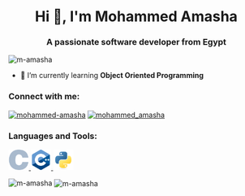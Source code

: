 <h1 align="center">Hi 👋, I'm Mohammed Amasha</h1>
<h3 align="center">A passionate software developer from Egypt</h3>

<p align="left"> <img src="https://komarev.com/ghpvc/?username=m-amasha&label=Profile%20views&color=0e75b6&style=flat" alt="m-amasha" /> </p>

- 🌱 I’m currently learning **Object Oriented Programming**

<h3 align="left">Connect with me:</h3>
<p align="left">
<a href="https://linkedin.com/in/mohammed-amasha" target="blank"><img align="center" src="https://raw.githubusercontent.com/rahuldkjain/github-profile-readme-generator/master/src/images/icons/Social/linked-in-alt.svg" alt="mohammed-amasha" height="30" width="40" /></a>
<a href="https://www.leetcode.com/mohammed_amasha" target="blank"><img align="center" src="https://raw.githubusercontent.com/rahuldkjain/github-profile-readme-generator/master/src/images/icons/Social/leet-code.svg" alt="mohammed_amasha" height="30" width="40" /></a>
</p>

<h3 align="left">Languages and Tools:</h3>
<p align="left"> <a href="https://www.cprogramming.com/" target="_blank" rel="noreferrer"> <img src="https://raw.githubusercontent.com/devicons/devicon/master/icons/c/c-original.svg" alt="c" width="40" height="40"/> </a> <a href="https://www.w3schools.com/cpp/" target="_blank" rel="noreferrer"> <img src="https://raw.githubusercontent.com/devicons/devicon/master/icons/cplusplus/cplusplus-original.svg" alt="cplusplus" width="40" height="40"/> </a> <a href="https://www.python.org" target="_blank" rel="noreferrer"> <img src="https://raw.githubusercontent.com/devicons/devicon/master/icons/python/python-original.svg" alt="python" width="40" height="40"/> </a> </p>

<p><img align="left" src="https://github-readme-stats.vercel.app/api/top-langs?username=m-amasha&show_icons=true&locale=en&layout=compact" alt="m-amasha" /></p>

<p>&nbsp;<img align="center" src="https://github-readme-stats.vercel.app/api?username=m-amasha&show_icons=true&locale=en" alt="m-amasha" /></p>

